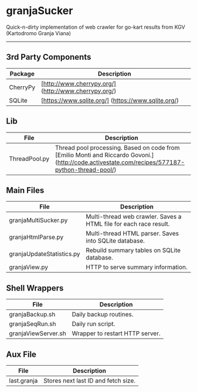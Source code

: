 # granjaSucker

Quick-n-dirty implementation of web crawler for go-kart results from KGV (Kartodromo Granja Viana)

---

## 3rd Party Components

| Package | Description |
| --- | --- |
| CherryPy | [http://www.cherrypy.org/] (http://www.cherrypy.org/) |
| SQLite | [https://www.sqlite.org/] (https://www.sqlite.org/) |


## Lib
| File | Description |
| --- | --- |
| ThreadPool.py | Thread pool processing. Based on code from [Emilio Monti and Riccardo Govoni.] (http://code.activestate.com/recipes/577187-python-thread-pool/) |

## Main Files
| File | Description |
| --- | --- |
| granjaMultiSucker.py | Multi-thread web crawler. Saves a HTML file for each race result.  |
| granjaHtmlParse.py | Multi-thread HTML parser. Saves into SQLite database.  |
| granjaUpdateStatistics.py | Rebuild summary tables on SQLite database. |
| granjaView.py | HTTP to serve summary information.  |


## Shell Wrappers
| File | Description |
| --- | --- |
| granjaBackup.sh | Daily backup routines.  |
| granjaSeqRun.sh | Daily run script. |
| granjaViewServer.sh | Wrapper to restart HTTP server. |

## Aux File
| File | Description |
| --- | --- |
| last.granja | Stores next last ID and fetch size. |

